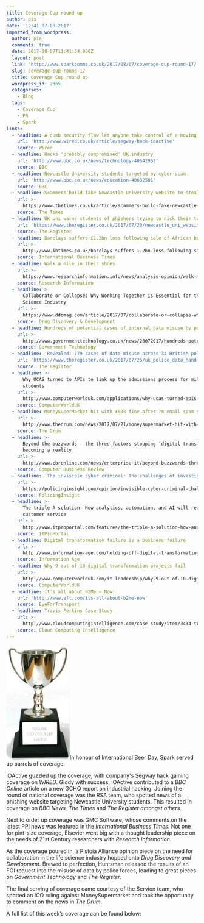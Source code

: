 ```yaml
---
title: Coverage Cup round up
author: pia
date: '12:41 07-08-2017'
imported_from_wordpress:
  author: pia
  comments: true
  date: 2017-08-07T11:41:54.000Z
  layout: post
  link: 'http://www.sparkcomms.co.uk/2017/08/07/coverage-cup-round-17/'
  slug: coverage-cup-round-17
  title: Coverage Cup round up
  wordpress_id: 2365
  categories:
    - Blog
  tags:
    - Coverage Cup
    - PR
    - Spark
links:
  - headline: A dumb security flaw let anyone take control of a moving Segway
    url: 'http://www.wired.co.uk/article/segway-hack-ioactive'
    source: Wired
  - headline: Hacks 'probably compromised' UK industry
    url: 'http://www.bbc.co.uk/news/technology-40642962'
    source: BBC
  - headline: Newcastle University students targeted by cyber-scam
    url: 'http://www.bbc.co.uk/news/education-40682501'
    source: BBC
  - headline: Scammers build fake Newcastle University website to steal students’ fees
    url: >-
      https://www.thetimes.co.uk/article/scammers-build-fake-newcastle-university-website-to-steal-students-fees-6rzbhzs58
    source: The Times
  - headline: UK uni warns students of phishers trying to nick their tuition fees
    url: 'https://www.theregister.co.uk/2017/07/20/newcastle_uni_website_phishing/'
    source: The Register
  - headline: Barclays suffers £1.2bn loss following sale of African business
    url: >-
      http://www.ibtimes.co.uk/barclays-suffers-1-2bn-loss-following-sale-african-business-1632101
    source: International Business Times
  - headline: Walk a mile in their shoes
    url: >-
      https://www.researchinformation.info/news/analysis-opinion/walk-mile-their-shoes
    source: Research Information
  - headline: >-
      Collaborate or Collapse: Why Working Together is Essential for the Life
      Science Industry
    url: >-
      https://www.dddmag.com/article/2017/07/collaborate-or-collapse-why-working-together-essential-life-science-industry?et_cid=6037617&et_rid=1126576429&location=top&et_cid=6037617&et_rid=1126576429&linkid=content
    source: Drug Discovery & Development
  - headline: Hundreds of potential cases of internal data misuse by police
    url: >-
      http://www.governmenttechnology.co.uk/news/26072017/hundreds-potential-cases-internal-data-misuse-police
    source: Government Technology
  - headline: 'Revealed: 779 cases of data misuse across 34 British police forces'
    url: 'https://www.theregister.co.uk/2017/07/26/uk_police_data_handling_foi/'
    source: The Register
  - headline: >-
      Why UCAS turned to APIs to link up the admissions process for millions of
      students
    url: >-
      http://www.computerworlduk.com/applications/why-ucas-turned-apis-link-up-university-admissions-process-3661757/
    source: ComputerWorldUK
  - headline: MoneySuperMarket hit with £80k fine after 7m email spam spree
    url: >-
      http://www.thedrum.com/news/2017/07/21/moneysupermarket-hit-with-80k-fine-after-7m-email-spam-spree
    source: The Drum
  - headline: >-
      Beyond the buzzwords – the three factors stopping ‘digital transformation’
      becoming a reality
    url: >-
      http://www.cbronline.com/news/enterprise-it/beyond-buzzwords-three-factors-stopping-digital-transformation-becoming-reality/
    source: Computer Business Review
  - headline: 'The invisible cyber criminal: The challenges of investigating cybercrime'
    url: >-
      https://policinginsight.com/opinion/invisible-cyber-criminal-challenges-investigating-cybercrime/
    source: PolicingInsight
  - headline: >-
      The triple A solution: How analytics, automation, and AI will redefine
      customer service
    url: >-
      http://www.itproportal.com/features/the-triple-a-solution-how-analytics-automation-and-ai-will-redefine-customer-service/
    source: ITProPortal
  - headline: Digital transformation failure is a business failure
    url: >-
      http://www.information-age.com/holding-off-digital-transformation-prepare-fail-123467567/
    source: Information Age
  - headline: Why 9 out of 10 digital transformation projects fail
    url: >-
      http://www.computerworlduk.com/it-leadership/why-9-out-of-10-digital-transformation-projects-fail-3661778/
    source: ComputerWorldUK
  - headline: It’s all about B2Me – Now!
    url: 'http://www.eft.com/its-all-about-b2me-now'
    source: EyeForTransport
  - headline: Travis Perkins Case Study
    url: >-
      http://www.cloudcomputingintelligence.com/case-study/item/3434-travis-perkins-case-study
    source: Cloud Computing Intelligence
---
```

![](Coverage-cup-167x300.jpg)In honour of International Beer Day, Spark served up barrels of coverage.

IOActive guzzled up the coverage, with company's Segway hack gaining coverage on _WIRED_. Giddy with success, IOActive contributed to a _BBC Online_ article on a new GCHQ report on industrial hacking. Joining the round of national coverage was the RSA team, who spotted news of a phishing website targeting Newcastle University students. This resulted in coverage on _BBC News, The Times_ and _The Register _amongst others_._

Next to order up coverage was GMC Software, whose comments on the latest PPI news was featured in the _International Business Times_. Not one for pint-size coverage, Elsevier went big with a thought leadership piece on the needs of 21st Century researchers with _Research Information_.

As the coverage poured in, a Pistoia Alliance opinion piece on the need for collaboration in the life science industry hopped onto _Drug Discovery and Development._ Brewed to perfection, Huntsman released the results of an FOI request into the misuse of data by police forces, leading to great pieces on _Government Technology_ and _The Register_.

The final serving of coverage came courtesy of the Servion team, who spotted an ICO ruling against MoneySupermarket and took the opportunity to comment on the news in _The Drum_.

A full list of this week’s coverage can be found below:
